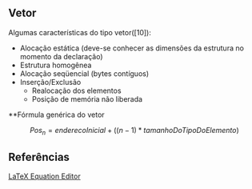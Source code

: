 
## Vetor

Algumas características do tipo vetor([10]):

* Alocação estática (deve-se conhecer as dimensões da estrutura no momento da declaração)
* Estrutura homogênea
* Alocação seqüencial (bytes contíguos)
* Inserção/Exclusão
	+ Realocação dos elementos
	+ Posição de memória não liberada

**Fórmula genérica do vetor

$${Pos_n= enderecoInicial + ( (n - 1) * tamanhoDoTipoDoElemento) }$$


## Referências
[LaTeX Equation Editor](https://www.codecogs.com/latex/eqneditor.php)
